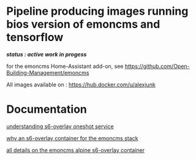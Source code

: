 # Pipeline producing images running bios version of emoncms and tensorflow

***status : active work in progess***

for the emoncms Home-Assistant add-on, see https://github.com/Open-Building-Management/emoncms

All images available on : https://hub.docker.com/u/alexjunk

# Documentation

[understanding s6-overlay oneshot service](basic)

[why an s6-overlay container for the emoncms stack](emoncms)

[all details on the emoncms alpine s6-overlay container](emoncms/alpine_persistent) 
